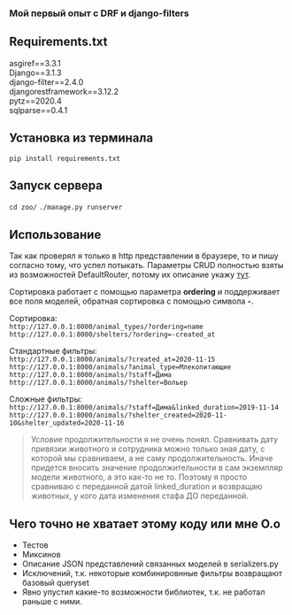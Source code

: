 ### Мой первый опыт с DRF и django-filters

## Requirements.txt
asgiref==3.3.1  
Django==3.1.3  
django-filter==2.4.0  
djangorestframework==3.12.2  
pytz==2020.4  
sqlparse==0.4.1

## Установка из терминала
`pip install requirements.txt`

## Запуск сервера
`cd zoo/`
`./manage.py runserver`

## Использование
Так как проверял я только в http представлении в браузере, то и пишу согласно тому, что успел потыкать.
Параметры CRUD полностью взяты из возможностей DefaultRouter, потому их описание укажу [тут](https://www.django-rest-framework.org/api-guide/routers/#defaultrouter).

Сортировка работает с помощью параметра **ordering** и поддерживает все поля моделей, обратная сортировка с помощью символа **-**.

Сортировка:  
`http://127.0.0.1:8000/animal_types/?ordering=name`  
`http://127.0.0.1:8000/shelters/?ordering=-created_at`  

Стандартные фильтры:  
`http://127.0.0.1:8000/animals/?created_at=2020-11-15`  
`http://127.0.0.1:8000/animals/?animal_type=Млекопитающие`  
`http://127.0.0.1:8000/animals/?staff=Дима` 
`http://127.0.0.1:8000/animals/?shelter=Вольер`  


Сложные фильтры:  
`http://127.0.0.1:8000/animals/?staff=Дима&linked_duration=2019-11-14`  
`http://127.0.0.1:8000/animals/?shelter_created=2020-11-10&shelter_updated=2020-11-16`

>Условие продолжительности я не очень понял. Сравнивать дату привязки животного и сотрудника можно только зная дату, с которой мы сравниваем, а не саму продолжительность. Иначе придется вносить значение продолжительности в сам экземпляр модели животного, а это как-то не то. Поэтому я просто сравниваю с переданной датой linked_duration и возвращаю животных, у кого дата изменения стафа ДО переданной.

## Чего точно не хватает этому коду или мне O.o
* Тестов
* Миксинов
* Описание JSON представлений связанных моделей в serializers.py
* Исключений, т.к. некоторые комбинировнные фильтры возвращают базовый queryset
* Явно упустил какие-то возможности библиотек, т.к. не работал раньше с ними.



